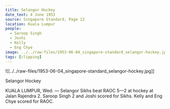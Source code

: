 ```yaml
---
title: Selangor Hockey
date_text: 4 June 1953
source: Singapore Standard, Page 12
location: Kuala Lumpur
people:
  - Saroop Singh
  - Joshi
  - Kelly
  - Eng Chye
image: ../../raw-files/1953-06-04_singapore-standard_selangor-hockey.jpg
tags: [clipping]
---
```

![[../../raw-files/1953-06-04_singapore-standard_selangor-hockey.jpg]]

Selangor Hockey

KUALA LUMPUR, Wed. — Selangor Sikhs beat RAOC 5—2 at hockey at Jalan Rajendra 2. Saroop Singh 2 and Joshi scored for Sikhs. Kelly and Eng Chye scored for RAOC.